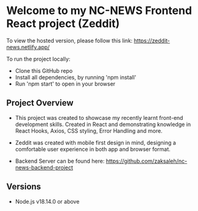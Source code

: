 # Welcome to my NC-NEWS Frontend React project (Zeddit)

To view the hosted version, please follow this link: https://zeddit-news.netlify.app/

To run the project locally:

- Clone this GitHub repo
- Install all dependencies, by running 'npm install'
- Run 'npm start' to open in your browser

## Project Overview

- This project was created to showcase my recently learnt front-end development skills. Created in React and demonstrating knowledge in React Hooks, Axios, CSS styling, Error Handling and more.

- Zeddit was created with mobile first design in mind, designing a comfortable user experience in both app and browser format.

- Backend Server can be found here: https://github.com/zaksaleh/nc-news-backend-project

## Versions

- Node.js v18.14.0 or above
